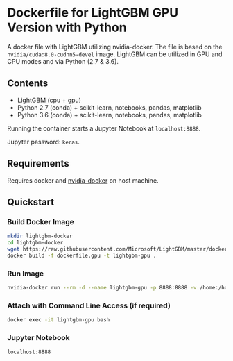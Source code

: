 # Dockerfile for LightGBM GPU Version with Python

A docker file with LightGBM utilizing nvidia-docker. The file is based on the `nvidia/cuda:8.0-cudnn5-devel` image.
LightGBM can be utilized in GPU and CPU modes and via Python (2.7 & 3.6).

## Contents

- LightGBM (cpu + gpu)
- Python 2.7 (conda) + scikit-learn, notebooks, pandas, matplotlib
- Python 3.6 (conda) + scikit-learn, notebooks, pandas, matplotlib

Running the container starts a Jupyter Notebook at `localhost:8888`.

Jupyter password: `keras`.

## Requirements

Requires docker and [nvidia-docker](https://github.com/NVIDIA/nvidia-docker) on host machine.

## Quickstart

### Build Docker Image

```sh
mkdir lightgbm-docker
cd lightgbm-docker
wget https://raw.githubusercontent.com/Microsoft/LightGBM/master/docker/gpu/dockerfile.gpu
docker build -f dockerfile.gpu -t lightgbm-gpu .
```

### Run Image

```sh
nvidia-docker run --rm -d --name lightgbm-gpu -p 8888:8888 -v /home:/home lightgbm-gpu
```

### Attach with Command Line Access (if required)

```sh
docker exec -it lightgbm-gpu bash
```

### Jupyter Notebook

```sh
localhost:8888
```

